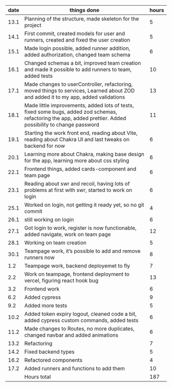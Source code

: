 | date | things done                                                                                                                                                  | hours |
| ---- | ------------------------------------------------------------------------------------------------------------------------------------------------------------ | ----- |
| 13.1 | Planning of the structure, made skeleton for the project                                                                                                     | 5     |
| 14.1 | First commit, created models for user and runners, created and fixed the user creation                                                                       | 5     |
| 15.1 | Made login possible, added runner addition, added authorization, changed team schema                                                                         | 6     |
| 16.1 | Changed schemas a bit, improved team creation and made it possible to add runners to team, added tests                                                       | 10    |
| 17.1 | Made changes to userController, refactoring, moved things to services, Learned about ZOD and added it to my app, added validations                           | 13    |
| 18.1 | Made little improvements, added lots of tests, fixed some bugs, added zod schemas, refactoring the app, added prettier. Added possibility to change password | 11    |
| 19.1 | Starting the work front end, reading about Vite, reading about Chakra UI and last tweaks on backend for now                                                  | 6     |
| 20.1 | Learning more about Chakra, making base design for the app, learning more about css styling                                                                  | 6     |
| 22.1 | Frontend things, added cards-component and team page                                                                                                         | 6     |
| 23.1 | Reading about swr and recoil, having lots of problems at first with swr, started to work on login                                                            | 6     |
| 25.1 | Worked on login, not getting it ready yet, so no git commit                                                                                                  | 4     |
| 26.1 | still working on login                                                                                                                                       | 6     |
| 27.1 | Got login to work, register is now functionable, added navigate, work on team page                                                                           | 12    |
| 28.1 | Working on team creation                                                                                                                                     | 5     |
| 30.1 | Teampage work, it’s possible to add and remove runners now                                                                                                   | 8     |
| 1.2  | Teampage work, backend deployemet to fly                                                                                                                     | 7     |
| 2.2  | Work on teampage, frontend deployment to vercel, figuring react hook bug                                                                                     | 13    |
| 3.2  | Frontend work                                                                                                                                                | 6     |
| 6.2  | Added cypress                                                                                                                                                | 9     |
| 9.2  | Added more tests                                                                                                                                             | 5     |
| 10.2 | Added token expiry logout, cleaned code a bit, added cypress custom commands, added tests                                                                    | 6     |
| 11.2 | Made changes to Routes, no more duplicates, changed navbar and added animations                                                                              | 6     |
| 13.2 | Refactoring                                                                                                                                                  | 7     |
| 14.2 | Fixed backend types                                                                                                                                          | 5     |
| 16.2 | Refactored components                                                                                                                                        | 4     |
| 17.2 | Added runners and functions to add them                                                                                                                      | 10    |
|      | Hours total                                                                                                                                                  | 187   |
